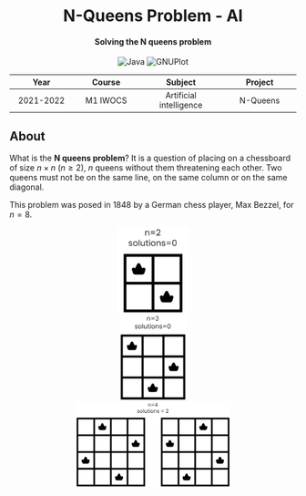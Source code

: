 <p align="center">
    <h1 align="center">N-Queens Problem - AI</h1>
    <h4 align="center">Solving the N queens problem</h4>
</p>

<p align="center">
    <img alt="Java" src="https://img.shields.io/badge/-Java-E61F24?style=flat&logo=java&logoColor=white" />
    <img alt="GNUPlot" src="https://img.shields.io/badge/-GNUPlot-017A81?style=flat&logo=gnuplot&logoColor=white" />
</p>

<table>
    <thead>
        <tr>
            <th width="250px">Year</th>
            <th width="250px">Course</th>
            <th width="300px">Subject</th>
            <th width="300px">Project</th>
        </tr>
    </thead>
    <tbody>
        <tr>
        <td align="center">2021-2022</td>
        <td align="center">M1 IWOCS</td>
        <td align="center">Artificial intelligence</td>
        <td align="center">N-Queens</td>
        </tr>
    </tbody>
</table>

## About

What is the **N queens problem**? It is a question of placing on a chessboard of size $n \times n$ ($n \geq 2$), $n$ queens without them threatening each other. Two queens must not be on the same line, on the same column or on the same diagonal.

This problem was posed in 1848 by a German chess player, Max Bezzel, for $n=8$.

<div align="center">
    <img title="N Queens Problem with n=2" src="pictures/NQueen2.png" alt="N Queens Problem with n=2" height="150px" /><br>
    <img title="N Queens Problem with n=3" src="pictures/NQueen3.png" alt="N Queens Problem with n=3" height="150px" /><br>
    <img title="N Queens Problem with n=4" src="pictures/NQueen4.png" alt="N Queens Problem with n=4" height="150px" />
</div>
